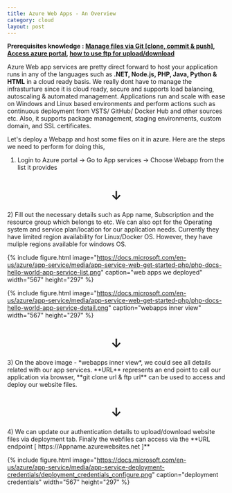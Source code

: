 ```yaml
---
title: Azure Web Apps - An Overview
category: cloud
layout: post
---
```


**Prerequisites knowledge : [Manage files via Git [clone, commit & push]](https://services.github.com/on-demand/downloads/github-git-cheat-sheet/ ),  [Access azure portal](https://azure.microsoft.com/en-in/services/app-service/), [how to use ftp for upload/download](https://wiki.filezilla-project.org/Using)** 


Azure Web app services are pretty direct forward to host your application runs in any of the languages such as **.NET, Node.js, PHP, Java, Python & HTML** in a cloud ready basis. We really dont have to manage the infrasturture since it is cloud ready, secure and supports load balancing, autoscaling & automated management. Applications run and scale with ease on Windows and Linux based environments and perform actions such as continuous deployment from VSTS/ GitHub/ Docker Hub and other sources etc. Also, it supports package management, staging environments, custom domain, and SSL certificates.

Let's deploy a Webapp and host some files on it in azure. Here are the steps we need to perform for doing this,

1) Login to Azure portal -> Go to App services -> Choose Webapp from the list it provides
<center><h1>&darr;</h1></center>
2) Fill out the necessary details such as App name, Subscription and the resource group which belongs to etc. We can also opt for the Operating system and service plan/location for our application needs. Currently they have limited region availability for Linux/Docker OS. However, they have muliple regions available for windows OS.

   {% include figure.html image="https://docs.microsoft.com/en-us/azure/app-service/media/app-service-web-get-started-php/php-docs-hello-world-app-service-list.png" caption="web apps we deployed" width="567" height="297" %}


   {% include figure.html image="https://docs.microsoft.com/en-us/azure/app-service/media/app-service-web-get-started-php/php-docs-hello-world-app-service-detail.png" caption="webapps inner view" width="567" height="297" %}  
<center><h1>&darr;</h1></center>
3) On the above image - *webapps inner view*, we could see all details related with our app services. **URL** represents an end point to call our application via browser, **git clone url & ftp url** can be used to access and deploy our website files.
<center><h1>&darr;</h1></center>
4) We can update our authentication details to upload/download website files via deployment tab. Finally the webfiles can access via the **URL endpoint [ https://Appname.azurewebsites.net ]**

{% include figure.html image="https://docs.microsoft.com/en-us/azure/app-service/media/app-service-deployment-credentials/deployment_credentials_configure.png" caption="deployment credentials" width="567" height="297" %}

 


